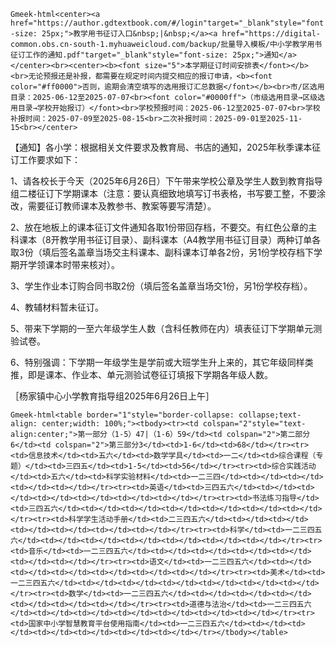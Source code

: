 `Gmeek-html<center><a href="https://author.gdtextbook.com/#/login"target="_blank"style="font-size: 25px;">教学用书征订入口&nbsp;|&nbsp;</a><a href="https://digital-common.obs.cn-south-1.myhuaweicloud.com/backup/批量导入模板/中小学教学用书征订工作的通知.pdf"target="_blank"style="font-size: 25px;">通知</a></center><br><center><b><font size="5">本学期征订时间安排表</font></b><br>无论预报还是补报，都需要在规定时间内提交相应的报订申请，<b><font color="#ff0000">否则，逾期会清空填写的选用报订汇总数据</font></b><br>市/区选用目录：2025-06-12至2025-07-07<br><font color="#0000ff">（市级选用目录→区级选用目录→学校开始报订）</font><br>学校预报时间：2025-06-12至2025-07-07<br>学校补报时间：2025-07-09至2025-08-15<br>二次补报时间：2025-09-01至2025-11-15<br></center>`

【通知】各小学：根据相关文件要求及教育局、书店的通知，2025年秋季课本征订工作要求如下：

1、请各校长于今天（2025年6月26日）下午带来学校公章及学生人数到教育指导组二楼征订下学期课本（注意：要认真细致地填写订书表格，书写要工整，不要涂改，需要征订教师课本及教参书、教案等要写清楚）。

2、放在地板上的课本征订文件通知各取1份带回存档，不要交。有红色公章的主科课本（8开教学用书征订目录）、副科课本（A4教学用书征订目录）两种订单各取3份（填后签名盖章当场交主科课本、副科课本订单各2份，另1份学校存档下学期开学领课本时带来核对）。

3、学生作业本订购合同书取2份（填后签名盖章当场交1份，另1份学校存档）。

4、教辅材料暂未征订。

5、带来下学期的一至六年级学生人数（含科任教师在内）填表征订下学期单元测验试卷。

6、特别强调：下学期一年级学生是学前或大班学生升上来的，其它年级同样类推，即是课本、作业本、单元测验试卷征订填报下学期各年级人数。

［杨家镇中心小学教育指导组2025年6月26日上午］

`Gmeek-html<table border="1"style="border-collapse: collapse;text-align: center;width: 100%;"><tbody><tr><td colspan="2"style="text-align:center;">第一部分（1-5）47|（1-6）59</td><td colspan="2">第二部分6</td><td colspan="2">第三部分3</td><td>1-6</td><td>68</td></tr><tr><td>信息技术</td><td>五六</td><td>数学学具</td><td>一二</td><td>综合课程（专题）</td><td>三四五</td><td>1-5</td><td>56</td></tr><tr><td>综合实践活动</td><td>五六</td><td>科学实验材料</td><td>一二三四</td><td></td><td></td><td></td><td></td></tr><tr><td>英语</td><td>三四五六</td><td></td><td></td><td></td><td></td><td></td><td></td></tr><tr><td>书法练习指导</td><td>三四五六</td><td></td><td></td><td></td><td></td><td></td><td></td></tr><tr><td>科学学生活动手册</td><td>二三四五六</td><td></td><td></td><td></td><td></td><td></td><td></td></tr><tr><td>科学</td><td>一二三四五六</td><td></td><td></td><td></td><td></td><td></td><td></td></tr><tr><td>音乐</td><td>一二三四五六</td><td></td><td></td><td></td><td></td><td></td><td></td></tr><tr><td>语文</td><td>一二三四五六</td><td></td><td></td><td></td><td></td><td></td><td></td></tr><tr><td>美术</td><td>一二三四五六</td><td></td><td></td><td></td><td></td><td></td><td></td></tr><tr><td>数学</td><td>一二三四五六</td><td></td><td></td><td></td><td></td><td></td><td></td></tr><tr><td>道德与法治</td><td>一二三四五六</td><td></td><td></td><td></td><td></td><td></td><td></td></tr><tr><td>国家中小学智慧教育平台使用指南</td><td>一二三四五六</td><td></td><td></td><td></td><td></td><td></td><td></td></tr></tbody></table>`